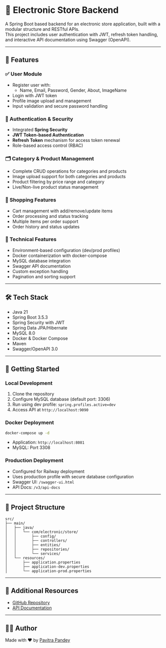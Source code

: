 # 🛒 Electronic Store Backend

A Spring Boot based backend for an electronic store application, built with a modular structure and RESTful APIs.  
This project includes user authentication with JWT, refresh token handling, and interactive API documentation using Swagger (OpenAPI).

---

## 🚀 Features

### ✅ User Module
- Register user with:
  - Name, Email, Password, Gender, About, ImageName
- Login with JWT token
- Profile image upload and management
- Input validation and secure password handling

### 🔐 Authentication & Security
- Integrated **Spring Security**
- **JWT Token-based Authentication**
- **Refresh Token** mechanism for access token renewal
- Role-based access control (RBAC)

### 🗂️ Category & Product Management
- Complete CRUD operations for categories and products
- Image upload support for both categories and products
- Product filtering by price range and category
- Live/Non-live product status management

### 🛒 Shopping Features
- Cart management with add/remove/update items
- Order processing and status tracking
- Multiple items per order support
- Order history and status updates

### 🔧 Technical Features
- Environment-based configuration (dev/prod profiles)
- Docker containerization with docker-compose
- MySQL database integration
- Swagger API documentation
- Custom exception handling
- Pagination and sorting support

---

## 🛠️ Tech Stack
- Java 21
- Spring Boot 3.5.3
- Spring Security with JWT
- Spring Data JPA/Hibernate
- MySQL 8.0
- Docker & Docker Compose
- Maven
- Swagger/OpenAPI 3.0

---

## 🚀 Getting Started

### Local Development
1. Clone the repository
2. Configure MySQL database (default port: 3306)
3. Run using dev profile: `spring.profiles.active=dev`
4. Access API at `http://localhost:9090`

### Docker Deployment
```bash
docker-compose up -d
```
- Application: `http://localhost:8081`
- MySQL: Port 3308

### Production Deployment
- Configured for Railway deployment
- Uses production profile with secure database configuration
- Swagger UI: `/swagger-ui.html`
- API Docs: `/v3/api-docs`

---

## 📁 Project Structure
```
src/
├── main/
│   ├── java/
│   │   └── com/electronic/store/
│   │       ├── config/
│   │       ├── controllers/
│   │       ├── entities/
│   │       ├── repositories/
│   │       └── services/
│   └── resources/
│       ├── application.properties
│       ├── application-dev.properties
│       └── application-prod.properties
```

---

## 🔗 Additional Resources
- [GitHub Repository](https://github.com/pavitrapandey/electronic-store-backend)
- [API Documentation](http://localhost:9090/swagger-ui.html)

---

## 👨‍💻 Author
Made with ❤️ by [Pavitra Pandey](https://github.com/pavitrapandey)
